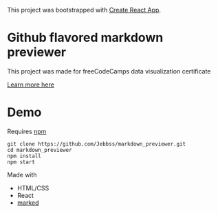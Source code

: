 This project was bootstrapped with [Create React App](https://github.com/facebookincubator/create-react-app).

# Github flavored markdown previewer
This project was made for freeCodeCamps data visualization certificate

[Learn more here](https://www.freecodecamp.org/challenges/build-a-markdown-previewer)

# Demo
Requires [npm](https://www.npmjs.com/get-npm)
```
git clone https://github.com/Jebbss/markdown_previewer.git
cd markdown_previewer
npm install
npm start
```

Made with
- HTML/CSS
- React
- [marked](https://www.npmjs.com/package/marked)
